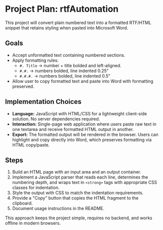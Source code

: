 # Project Plan: rtfAutomation

This project will convert plain numbered text into a formatted RTF/HTML snippet that retains styling when pasted into Microsoft Word.

## Goals
- Accept unformatted text containing numbered sections.
- Apply formatting rules:
  - `#. Title` -> number + title bolded and left-aligned.
  - `#.#.` -> numbers bolded, line indented 0.25"
  - `#.#.#.` -> numbers bolded, line indented 0.5"
- Allow user to copy formatted text and paste into Word with formatting preserved.

## Implementation Choices
- **Language:** JavaScript with HTML/CSS for a lightweight client-side solution. No server dependencies required.
- **Interaction:** Single-page web application where users paste raw text in one textarea and receive formatted HTML output in another.
- **Export:** The formatted output will be rendered in the browser. Users can highlight and copy directly into Word, which preserves formatting via HTML copy/paste.

## Steps
1. Build an HTML page with an input area and an output container.
2. Implement a JavaScript parser that reads each line, determines the numbering depth, and wraps text in `<strong>` tags with appropriate CSS classes for indentation.
3. Style the output with CSS to match the indentation requirements.
4. Provide a "Copy" button that copies the HTML fragment to the clipboard.
5. Document usage instructions in the README.

This approach keeps the project simple, requires no backend, and works offline in modern browsers.
